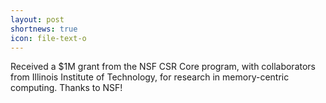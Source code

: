 ```yaml
---
layout: post
shortnews: true
icon: file-text-o
---
```


Received a $1M grant from the NSF CSR Core program, with collaborators from Illinois Institute of Technology, for research in memory-centric computing. Thanks to NSF!
